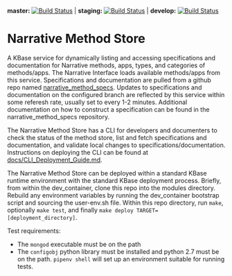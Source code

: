 **master:** [![Build Status](https://travis-ci.org/kbase/narrative_method_store.svg?branch=master)](https://travis-ci.org/kbase/narrative_method_store) | **staging:** [![Build Status](https://travis-ci.org/kbase/narrative_method_store.svg?branch=staging)](https://travis-ci.org/kbase/narrative_method_store) | **develop:** [![Build Status](https://travis-ci.org/kbase/narrative_method_store.svg?branch=develop)](https://travis-ci.org/kbase/narrative_method_store)

Narrative Method Store
======================

A KBase service for dynamically listing and accessing specifications and documentation for Narrative methods, apps, types, and categories of methods/apps.  The Narrative Interface loads available methods/apps from this service.  Specifications and documentation are pulled from a github repo named [narrative_method_specs](https://github.com/kbase/narrative_method_specs).  Updates to specifications and documentation on the configured branch are reflected by this service within some referesh rate, usually set to every 1-2 minutes.  Additional documentation on how to construct a specification can be found in the narrative_method_specs repository.

The Narrative Method Store has a CLI for developers and documenters to check the status of the method store, list and fetch specifications and documentation, and validate local changes to specifications/documentation.  Instructions on deploying the CLI can be found at [docs/CLI_Deployment_Guide.md](docs/CLI_Deployment_Guide.md).

The Narrative Method Store can be deployed within a standard KBase runtime environment with the standard KBase deployment process. Briefly, from within the dev_container, clone this repo into the modules directory.  Rebuild any environment variables by running the dev_container bootstrap script and sourcing the user-env.sh file.  Within this repo directory, run `make`, optionally `make test`, and finally `make deploy TARGET=[deployment_directory]`.

Test requirements:

* The `mongod` executable must be on the path
* The `configobj` python library must be installed and python 2.7 must be on the path.
  `pipenv shell` will set up an environment suitable for running tests. 
